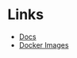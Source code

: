 # Links

- [Docs](http://castlecraft.gitlab.io/building-blocks)
- [Docker Images](https://gitlab.com/castlecraft/building-blocks/container_registry)

